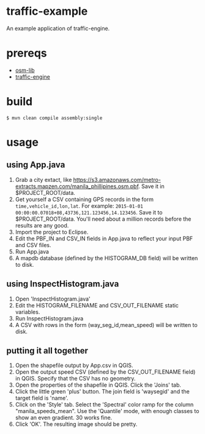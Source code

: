# traffic-example
An example application of traffic-engine.

# prereqs

* [osm-lib](https://github.com/conveyal/osm-lib)
* [traffic-engine](https://github.com/maptrace/traffic-engine)

# build

    $ mvn clean compile assembly:single

# usage

## using App.java ##
1. Grab a city extact, like https://s3.amazonaws.com/metro-extracts.mapzen.com/manila_phillipines.osm.pbf. Save it in $PROJECT_ROOT/data.
1. Get yourself a CSV containing GPS records in the form `time,vehicle_id,lon,lat`. For example: `2015-01-01 00:00:00.07018+08,43736,121.123456,14.123456`. Save it to $PROJECT_ROOT/data. You'll need about a million records before the results are any good. 
1. Import the project to Eclipse.
1. Edit the PBF_IN and CSV_IN fields in App.java to reflect your input PBF and CSV files.
1. Run App.java
1. A mapdb database (defined by the HISTOGRAM_DB field) will be written to disk.

## using InspectHistogram.java ##
1. Open 'InspectHistogram.java'
1. Edit the HISTOGRAM_FILENAME and CSV_OUT_FILENAME static variables.
1. Run InspectHistogram.java
1. A CSV with rows in the form (way_seg_id,mean_speed) will be written to disk.

## putting it all together ##

1. Open the shapefile output by App.csv in QGIS.
1. Open the output speed CSV (defined by the CSV_OUT_FILENAME field) in QGIS. Specify that the CSV has no geometry.
1. Open the properties of the shapefile in QGIS. Click the 'Joins' tab. 
1. Click the little green 'plus' button. The join field is 'waysegid' and the target field is 'name'.
1. Click on the 'Style' tab. Select the 'Spectral' color ramp for the column "manila_speeds_mean". Use the 'Quantile' mode, with enough classes to show an even gradient. 30 works fine.
1. Click 'OK'. The resulting image should be pretty.
